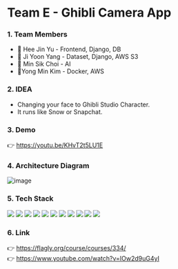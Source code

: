 # Team E - Ghibli Camera App

### 1. Team Members
* 👩 Hee Jin Yu - Frontend, Django, DB
* 👧 Ji Yoon Yang - Dataset, Django, AWS S3
* 🧑 Min Sik Choi - AI
* 👦Yong Min Kim - Docker, AWS
### 2. IDEA
* Changing your face to Ghibli Studio Character.
* It runs like Snow or Snapchat.
### 3. Demo
👉 https://youtu.be/KHvT2t5LU1E
### 4. Architecture Diagram
![image](https://user-images.githubusercontent.com/96467030/186697702-96812fad-9984-4e56-a8cc-3bbc1af08112.png)
### 5. Tech Stack
<img src="https://img.shields.io/badge/React%20Native-61DAFB?style=for-the-badge&logo=react&logoColor=white"/> <img src="https://img.shields.io/badge/Django-092E20?style=for-the-badge&logo=django&logoColor=white"/> <img src="https://img.shields.io/badge/Amazon%20S3-569A31?style=for-the-badge&logo=amazon%20s3&logoColor=white"/> <img src="https://img.shields.io/badge/AWS-232F3E?style=for-the-badge&logo=amazon%20aws&logoColor=white"/> <img src="https://img.shields.io/badge/MongoDB-47A248?style=for-the-badge&logo=MongoDB&logoColor=white"/> <img src="https://img.shields.io/badge/Docker-2496ED?style=for-the-badge&logo=Docker&logoColor=white"/> <img src="https://img.shields.io/badge/Nginx-009639?style=for-the-badge&logo=NGINX&logoColor=white"/> <img src="https://img.shields.io/badge/Gunicorn-499848?style=for-the-badge&logo=Gunicorn&logoColor=white"/> <img src="https://img.shields.io/badge/Selenium-43B02A?style=for-the-badge&logo=Selenium&logoColor=white"/> <img src="https://img.shields.io/badge/Tensorflow-FF6F00?style=for-the-badge&logo=Tensorflow&logoColor=white"/> <img src="https://img.shields.io/badge/opencv-5C3EE8?style=for-the-badge&logo=OpenCV&logoColor=white"/>
### 6. Link
👉 https://flagly.org/course/courses/334/  
👉 https://www.youtube.com/watch?v=IOw2d9uG4yI
